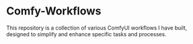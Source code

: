 # Comfy-Workflows
This repository is a collection of various ComfyUI workflows I have built, designed to simplify and enhance specific tasks and processes.
